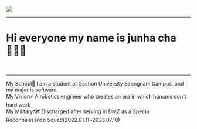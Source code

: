 <img src="https://capsule-render.vercel.app/api?type=&color=gradient&height=130&section=header&text=Wellcome%20mygit&animation=scaleIn&fontSize=80" />
<hr>
<H1>Hi everyone my name is junha cha🙋🏻‍♂️</H1><br>
<hr>
My School🏢 I am a student at Gachon University Seongnam Campus, and my major is software.<br>
My Vision⚡️ A robotics engineer who creates an era in which humans don't hard work<br>
My Military🗺️ Discharged after serving in DMZ as a Special Reconnaissance Squad(2022.01.11~2023.07.10)
